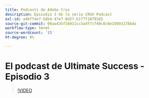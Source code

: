 ```yaml
---
title: Podcasts de Adobe Crux
description: Episodio 3 de la serie CRUX Podcast
exl-id: a4bff4e7-5dbd-47e7-8d27-b177f18793d2
source-git-commit: 06aa435f34911cc5adf7cf40c8c8e15693178bda
workflow-type: tm+mt
source-wordcount: '15'
ht-degree: 0%

---
```


# El podcast de Ultimate Success - Episodio 3

>[!VIDEO](https://video.tv.adobe.com/v/3428675?quality=12learn=on)
